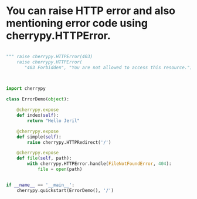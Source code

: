 
# You can raise HTTP error and also mentioning error code using cherrypy.HTTPError. 

```python

""" raise cherrypy.HTTPError(403)
    raise cherrypy.HTTPError(
       "403 Forbidden", "You are not allowed to access this resource.") """
       
```

```python

import cherrypy

class ErrorDemo(object):

    @cherrypy.expose
    def index(self):
        return "Hello Jeril"

    @cherrypy.expose
    def simple(self):
        raise cherrypy.HTTPRedirect('/')

    @cherrypy.expose
    def file(self, path):
        with cherrypy.HTTPError.handle(FileNotFoundError, 404):
            file = open(path)


if __name__ == '__main__':
    cherrypy.quickstart(ErrorDemo(), '/')
    
```